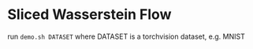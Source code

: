 # Sliced Wasserstein Flow

run `demo.sh DATASET` where DATASET is a torchvision dataset, e.g. MNIST
